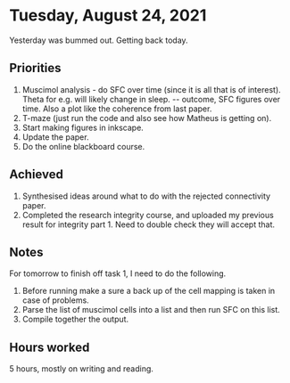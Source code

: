 # Tuesday, August 24, 2021

Yesterday was bummed out. Getting back today.

## Priorities

1. Muscimol analysis - do SFC over time (since it is all that is of interest). Theta for e.g. will likely change in sleep. -- outcome, SFC figures over time. Also a plot like the coherence from last paper.
2. T-maze (just run the code and also see how Matheus is getting on).
3. Start making figures in inkscape.
4. Update the paper.
5. Do the online blackboard course.

## Achieved

1. Synthesised ideas around what to do with the rejected connectivity paper.
2. Completed the research integrity course, and uploaded my previous result for integrity part 1. Need to double check they will accept that.

## Notes

For tomorrow to finish off task 1, I need to do the following.
1. Before running make a sure a back up of the cell mapping is taken in case of problems.
2. Parse the list of muscimol cells into a list and then run SFC on this list.
3. Compile together the output.

## Hours worked

5 hours, mostly on writing and reading.